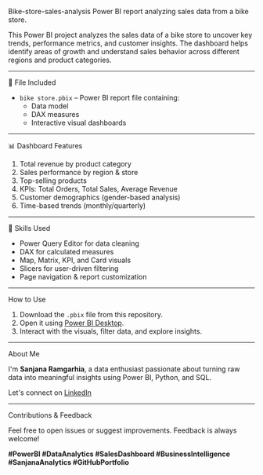 Bike-store-sales-analysis
Power BI report analyzing sales data from a bike store.

This Power BI project analyzes the sales data of a bike store to uncover key trends, performance metrics, and customer insights. The dashboard helps identify areas of growth and understand sales behavior across different regions and product categories.

-------------------------------------------------------------------------------------------------------------------------------------------

 📁 File Included

- `bike store.pbix` – Power BI report file containing:
  - Data model
  - DAX measures
  - Interactive visual dashboards

-------------------------------------------------------------------------------------------------------------------------------------------

 📊 Dashboard Features

1. Total revenue by product category  
2. Sales performance by region & store  
3. Top-selling products  
4. KPIs: Total Orders, Total Sales, Average Revenue  
5. Customer demographics (gender-based analysis)  
6. Time-based trends (monthly/quarterly)

-------------------------------------------------------------------------------------------------------------------------------------------

 🧠 Skills Used

- Power Query Editor for data cleaning  
- DAX for calculated measures  
- Map, Matrix, KPI, and Card visuals  
- Slicers for user-driven filtering  
- Page navigation & report customization

-------------------------------------------------------------------------------------------------------------------------------------------

How to Use

1. Download the `.pbix` file from this repository.
2. Open it using [Power BI Desktop](https://powerbi.microsoft.com/en-us/desktop/).
3. Interact with the visuals, filter data, and explore insights.

-------------------------------------------------------------------------------------------------------------------------------------------

About Me

I'm **Sanjana Ramgarhia**, a data enthusiast passionate about turning raw data into meaningful insights using Power BI, Python, and SQL.

Let's connect on [LinkedIn](https://www.linkedin.com/in/sanjana-ramgarhia-b95515257/)

-------------------------------------------------------------------------------------------------------------------------------------------

Contributions & Feedback

Feel free to open issues or suggest improvements. Feedback is always welcome!

**#PowerBI #DataAnalytics #SalesDashboard #BusinessIntelligence #SanjanaAnalytics #GitHubPortfolio**

